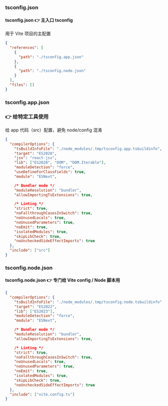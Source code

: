 ### tsconfig.json

#### tsconfig.json 👉 主入口 tsconfig

用于 Vite 项目的主配置

```json
{
  "references": [
    {
      "path": "./tsconfig.app.json"
    },
    {
      "path": "./tsconfig.node.json"
    }
  ],
  "files": []
}
```

### tsconfig.app.json

### 👉 给特定工具使用

给 app 代码（src）配置，避免 node/config 混淆

```json
{
  "compilerOptions": {
    "tsBuildInfoFile": "./node_modules/.tmp/tsconfig.app.tsbuildinfo",
    "target": "ES2020",
    "jsx": "react-jsx",
    "lib": ["ES2020", "DOM", "DOM.Iterable"],
    "moduleDetection": "force",
    "useDefineForClassFields": true,
    "module": "ESNext",

    /* Bundler mode */
    "moduleResolution": "bundler",
    "allowImportingTsExtensions": true,

    /* Linting */
    "strict": true,
    "noFallthroughCasesInSwitch": true,
    "noUnusedLocals": true,
    "noUnusedParameters": true,
    "noEmit": true,
    "isolatedModules": true,
    "skipLibCheck": true,
    "noUncheckedSideEffectImports": true
  },
  "include": ["src"]
}
```

### tsconfig.node.json

#### tsconfig.node.json 👉 专门给 Vite config / Node 脚本用

```json
{
  "compilerOptions": {
    "tsBuildInfoFile": "./node_modules/.tmp/tsconfig.node.tsbuildinfo",
    "target": "ES2022",
    "lib": ["ES2023"],
    "moduleDetection": "force",
    "module": "ESNext",

    /* Bundler mode */
    "moduleResolution": "bundler",
    "allowImportingTsExtensions": true,

    /* Linting */
    "strict": true,
    "noFallthroughCasesInSwitch": true,
    "noUnusedLocals": true,
    "noUnusedParameters": true,
    "noEmit": true,
    "isolatedModules": true,
    "skipLibCheck": true,
    "noUncheckedSideEffectImports": true
  },
  "include": ["vite.config.ts"]
}
```
